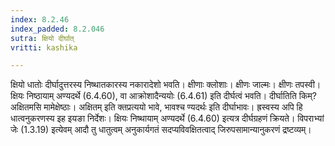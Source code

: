 ```yaml
---
index: 8.2.46
index_padded: 8.2.046
sutra: क्षियो दीर्घात्
vritti: kashika

---
```

क्षियो धातोः दीर्घादुत्तरस्य निष्थातकारस्य नकारादेशो भवति। क्षीणाः क्लोशाः। क्षीणः जाल्मः। क्षीणः तपस्वी। क्षियः निष्ठायाम् अण्यदर्थे (6.4.60), वा आक्रोशादैन्ययोः (6.4.61) इति दीर्घत्वं भवति। दीर्घातिति किम्? अक्षितमसि मामेक्षेष्ठाः। अक्षितम् इति क्तप्रत्ययो भावे, भावश्च ण्यदर्थः इति दीर्घाभावः। ह्रस्वस्य अपि हि धात्वनुकरणस्य इह इयङा निर्देशः। क्षियः निष्थायाम् अण्यदर्थे (6.4.60) इत्यत्र दीर्घग्रहणं क्रियते। विपराभ्यां जेः (1.3.19) इत्येवम् आदौ तु धातुत्वम् अनुकार्यगतं सदप्यविवक्षितत्वाद् जिरुपसामान्यानुकरणं द्रष्टव्यम्।